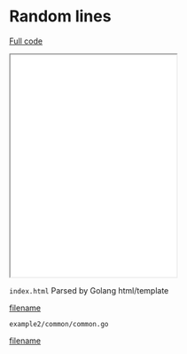 # Random lines 
[Full code](http://example.com)
<iframe src="example2/wasm/index.html" height="400"> </iframe>

`index.html` Parsed by Golang html/template

[filename](/example2/golang/index.html ':include :type=code')


`example2/common/common.go` 

[filename](/example2/common/common.go ':include :type=code :fragment=demo')



